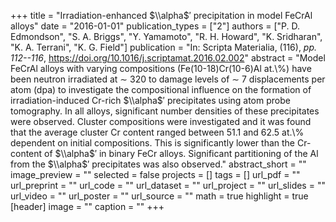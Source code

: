 +++
title = "Irradiation-enhanced $\\alpha$′ precipitation in model FeCrAl alloys"
date = "2016-01-01"
publication_types = ["2"]
authors = ["P. D. Edmondson", "S. A. Briggs", "Y. Yamamoto", "R. H. Howard", "K. Sridharan", "K. A. Terrani", "K. G. Field"]
publication = "In: Scripta Materialia, (116), _pp. 112--116_, https://doi.org/10.1016/j.scriptamat.2016.02.002"
abstract = "Model FeCrAl alloys with varying compositions (Fe(10-18)Cr(10-6)Al at.\\%) have been neutron irradiated at ∼ 320 to damage levels of ∼ 7 displacements per atom (dpa) to investigate the compositional influence on the formation of irradiation-induced Cr-rich $\\alpha$′ precipitates using atom probe tomography. In all alloys, significant number densities of these precipitates were observed. Cluster compositions were investigated and it was found that the average cluster Cr content ranged between 51.1 and 62.5 at.\\% dependent on initial compositions. This is significantly lower than the Cr-content of $\\alpha$′ in binary FeCr alloys. Significant partitioning of the Al from the $\\alpha$′ precipitates was also observed."
abstract_short = ""
image_preview = ""
selected = false
projects = []
tags = []
url_pdf = ""
url_preprint = ""
url_code = ""
url_dataset = ""
url_project = ""
url_slides = ""
url_video = ""
url_poster = ""
url_source = ""
math = true
highlight = true
[header]
image = ""
caption = ""
+++

